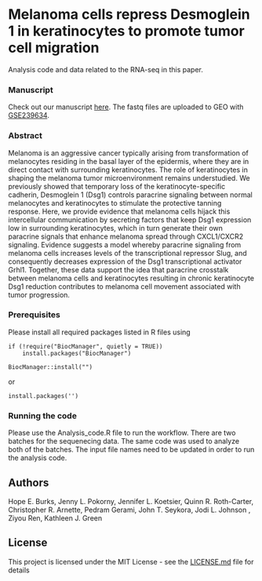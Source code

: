 # Melanoma cells repress Desmoglein 1 in keratinocytes to promote tumor cell migration
Analysis code and data related to the RNA-seq in this paper.

### Manuscript
Check out our manuscript [here](https://www.biorxiv.org/content/10.1101/2022.12.01.518424v2). The fastq files are uploaded to GEO with [GSE239634](https://www.ncbi.nlm.nih.gov/geo/).

### Abstract

Melanoma is an aggressive cancer typically arising from transformation of melanocytes residing in the basal layer of the epidermis, where they are in direct contact with surrounding keratinocytes. The role of keratinocytes in shaping the melanoma tumor microenvironment remains understudied. We previously showed that temporary loss of the keratinocyte-specific cadherin, Desmoglein 1 (Dsg1) controls paracrine signaling between normal melanocytes and keratinocytes to stimulate the protective tanning response. Here, we provide evidence that melanoma cells hijack this intercellular communication by secreting factors that keep Dsg1 expression low in surrounding keratinocytes, which in turn generate their own paracrine signals that enhance melanoma spread through CXCL1/CXCR2 signaling. Evidence suggests a model whereby paracrine signaling from melanoma cells increases levels of the transcriptional repressor Slug, and consequently decreases expression of the Dsg1 transcriptional activator Grhl1. Together, these data support the idea that paracrine crosstalk between melanoma cells and keratinocytes resulting in chronic keratinocyte Dsg1 reduction contributes to melanoma cell movement associated with tumor progression.

### Prerequisites

Please install all required packages listed in R files using  

```
if (!require("BiocManager", quietly = TRUE))
    install.packages("BiocManager")

BiocManager::install("")

```
or

```
install.packages('')
```

### Running the code

Please use the Analysis_code.R file to run the workflow. There are two batches for the sequenecing data. The same code was used to analyze both of the batches. The input file names need to be updated in order to run the analysis code.

## Authors 
Hope E. Burks, Jenny L. Pokorny, Jennifer L. Koetsier, Quinn R. Roth-Carter, Christopher R. Arnette, Pedram Gerami, John T. Seykora, Jodi L. Johnson , Ziyou Ren, Kathleen J. Green

## License

This project is licensed under the MIT License - see the [LICENSE.md](LICENSE.md) file for details

